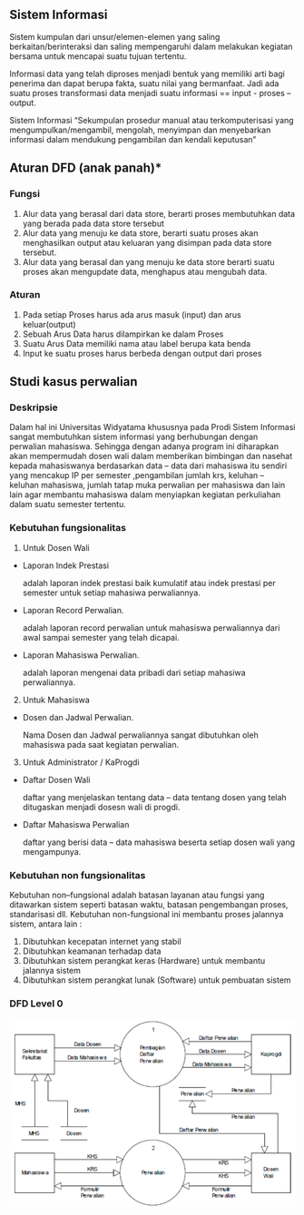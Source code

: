 ## Sistem Informasi
Sistem kumpulan dari unsur/elemen-elemen yang saling berkaitan/berinteraksi dan saling mempengaruhi dalam melakukan kegiatan bersama untuk mencapai suatu tujuan tertentu.

Informasi data yang telah diproses menjadi bentuk yang memiliki arti bagi penerima dan dapat berupa fakta, suatu nilai yang bermanfaat. Jadi ada suatu proses transformasi data menjadi suatu informasi == input - proses – output.

Sistem Informasi “Sekumpulan prosedur manual atau terkomputerisasi yang mengumpulkan/mengambil, mengolah, menyimpan dan menyebarkan informasi dalam mendukung pengambilan dan kendali keputusan”

## Aturan DFD (anak panah)*
### Fungsi
1. Alur data yang berasal dari data store, berarti proses membutuhkan data yang berada pada data store tersebut
2. Alur data yang menuju ke data store, berarti suatu proses akan menghasilkan output atau keluaran yang disimpan pada data store tersebut.
3. Alur data yang berasal dan yang menuju ke data store berarti suatu proses akan mengupdate data, menghapus atau mengubah data.

### Aturan
1. Pada setiap Proses harus ada arus masuk (input) dan arus keluar(output)
2. Sebuah Arus Data harus dilampirkan ke dalam Proses
4. Suatu Arus Data memiliki nama atau label berupa kata benda
5. Input ke suatu proses harus berbeda dengan output dari proses

## Studi kasus perwalian
### Deskripsie
 Dalam hal ini Universitas Widyatama khususnya pada Prodi Sistem Informasi sangat membutuhkan sistem informasi yang berhubungan dengan perwalian mahasiswa. Sehingga dengan adanya program ini diharapkan akan mempermudah dosen wali dalam memberikan bimbingan dan nasehat kepada mahasiswanya berdasarkan data – data dari mahasiswa itu sendiri yang mencakup IP per semester ,pengambilan jumlah krs, keluhan – keluhan mahasiswa, jumlah tatap muka perwalian per mahasiswa dan lain lain agar membantu mahasiswa dalam menyiapkan kegiatan perkuliahan dalam suatu semester tertentu. 

### Kebutuhan fungsionalitas
1. Untuk Dosen Wali
  * Laporan Indek Prestasi 
     
    adalah laporan indek prestasi baik kumulatif atau indek prestasi per semester untuk setiap mahasiwa perwaliannya.
  * Laporan Record Perwalian. 
    
    adalah laporan record perwalian untuk mahasiswa perwaliannya dari awal sampai semester yang telah dicapai.
  * Laporan Mahasiswa Perwalian.
    
    adalah laporan mengenai data pribadi dari setiap mahasiwa perwaliannya.
2. Untuk Mahasiswa
  * Dosen dan Jadwal Perwalian. 
    
    Nama Dosen dan Jadwal perwaliannya sangat dibutuhkan oleh mahasiswa pada saat kegiatan perwalian.
3. Untuk Administrator / KaProgdi 
  * Daftar Dosen Wali 
   
    daftar yang menjelaskan tentang data – data tentang dosen yang telah ditugaskan menjadi dosesn wali di progdi.
  * Daftar Mahasiswa Perwalian 
    
    daftar yang berisi data – data mahasiswa beserta setiap dosen wali yang mengampunya. 
 
### Kebutuhan non fungsionalitas
Kebutuhan non–fungsional adalah batasan layanan atau fungsi yang ditawarkan sistem seperti batasan waktu, batasan pengembangan proses, standarisasi dll. Kebutuhan non-fungsional ini membantu proses jalannya sistem, antara lain :
1. Dibutuhkan kecepatan internet yang stabil
2. Dibutuhkan keamanan terhadap data
3. Dibutuhkan sistem perangkat keras (Hardware) untuk membantu jalannya sistem
4. Dibutuhkan sistem perangkat lunak (Software) untuk pembuatan sistem

### DFD Level 0
<div align="center" markdown="1">

![DFD Level 0](https://raw.githubusercontent.com/PurwadiPw/annoying/master/kuliah/apsi/dfd-lv-0-perwalian.png)

</div>